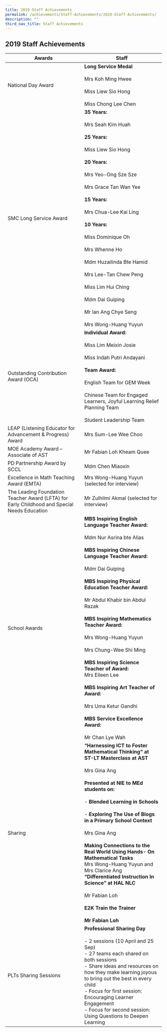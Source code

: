 ```yaml
---
title: 2019 Staff Achievements
permalink: /achievements/Staff-Achievements/2019-Staff-Achievements/
description: ""
third_nav_title: Staff Achievements
---
```

## 2019 Staff Achievements

 | Awards                                                                                      | Staff                                                                                                                                                                                                                                                                                                                                                                                                                                                                                                                                     |
|---------------------------------------------------------------------------------------------|-------------------------------------------------------------------------------------------------------------------------------------------------------------------------------------------------------------------------------------------------------------------------------------------------------------------------------------------------------------------------------------------------------------------------------------------------------------------------------------------------------------------------------------------|
| National Day Award                                                                          | **Long Service Medal** <br><br>Mrs Koh Ming Hwee<br><br>Miss Liew Sio Hong<br><br>Miss Chong Lee Chen                                                                                                                                                                                                                                                                                                                                                                                                                                                 |
| SMC Long Service Award                                                                      | **35 Years:**<br><br>Mrs Seah Kim Huah<br><br>**25 Years:**<br><br>Miss Liew Sio Hong<br><br>**20 Years:**<br><br>Mrs Yeo-Ong Sze Sze <br><br>Mrs Grace Tan Wan Yee<br><br>**15 Years:**<br><br>Mrs Chua-Lee Kai Ling<br><br>**10 Years:**<br><br>Miss Dominique Oh<br><br>Mrs Whenne Ho<br><br>Mdm Huzailinda Bte Hamid<br><br>Mrs Lee-Tan Chew Peng<br><br>Miss Lim Hui Ching<br><br>Mdm Dai Guiping<br><br>Mr Ian Ang Chye Seng<br><br>Mrs Wong-Huang Yuyun                                                                                                                                                                    |
| Outstanding Contribution Award (OCA)                                                        | **Individual Award:**<br><br>Miss Lim Meixin Josie<br><br>Miss Indah Putri Andayani<br> <br>**Team Award:**<br><br>English Team for GEM Week<br><br>Chinese Team for Engaged Learners, Joyful Learning Relief Planning Team<br><br>Student Leadership Team                                                                                                                                                                                                                                                                                                        |
| LEAP (Listening Educator for Advancement & Progress) Award                                  | Mrs Sum-Lee Wee Choo                                                                                                                                                                                                                                                                                                                                                                                                                                                                                                                      |
| MOE Academy Award – Associate of AST                                                        | Mr Fabian Loh Kheam Quee                                                                                                                                                                                                                                                                                                                                                                                                                                                                                                                  |
| PD Partnership Award by SCCL                                                                | Mdm Chen Miaoxin                                                                                                                                                                                                                                                                                                                                                                                                                                                                                                                          |
| Excellence in Math Teaching Award (EMTA)                                                    | Mrs Wong-Huang Yuyun (selected for interview)                                                                                                                                                                                                                                                                                                                                                                                                                                                                                             |
| The Leading Foundation Teacher Award (LFTA) for Early Childhood and Special Needs Education | Mr Zulhilmi Akmal (selected for interview)                                                                                                                                                                                                                                                                                                                                                                                                                                                                                                |
| School Awards                                                                               | **MBS Inspiring English Language Teacher Award:**<br><br>Mdm Nur Asrina bte Alias<br> <br>**MBS Inspiring Chinese Language Teacher Award:**<br><br>Mdm Dai Guiping<br> <br>**MBS Inspiring Physical Education Teacher Award:**<br><br>Mr Abdul Khabir bin Abdul Razak<br><br>**MBS Inspiring Mathematics Teacher Award:**<br><br>Mrs Wong-Huang Yuyun<br><br>Mrs Chung-Wee Shi Ming<br> <br>**MBS Inspiring Science Teacher of Award:**<br>Mrs Eileen Lee<br> <br>**MBS Inspiring Art Teacher of Award:**<br><br>Mrs Uma Ketur Gandhi<br><br>**MBS Service Excellence Award:**<br><br>Mr Chan Lye Wah |
| Sharing                                                                                     | **“Harnessing ICT to Foster Mathematical Thinking” at ST-LT Masterclass at AST**<br><br>Mrs Gina Ang<br><br>**Presented at NIE to MEd students on:**<br><br>- **Blended Learning in Schools**<br><br>- **Exploring The Use of Blogs in a Primary School Context**<br><br>Mrs Gina Ang<br><br>**Making Connections to the Real World Using Hands- On Mathematical Tasks**<br>Mrs Wong-Huang Yuyun and Mrs Clarice Ang<br>**“Differentiated Instruction In Science” at HAL NLC**<br><br>Mr Fabian Loh<br><br>**E2K Train the Trainer**<br><br>**Mr Fabian Loh**                                                 |
| PLTs Sharing Sessions                                                                       | **Professional Sharing Day**<br><br>- 2 sessions (10 April and 25 Sep)<br>- 27 teams each shared on both sessions<br>- Share ideas and resources on how they make learning joyous to bring out the best in every child<br>- Focus for first session: Encouraging Learner Engagement<br>- Focus for second session: Using Questions to Deepen Learning                                                                                                                                                                                                   |